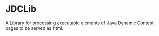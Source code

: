 # JDCLib
A Library for processing executable elements of Java Dynamic Content pages to be served as html.
